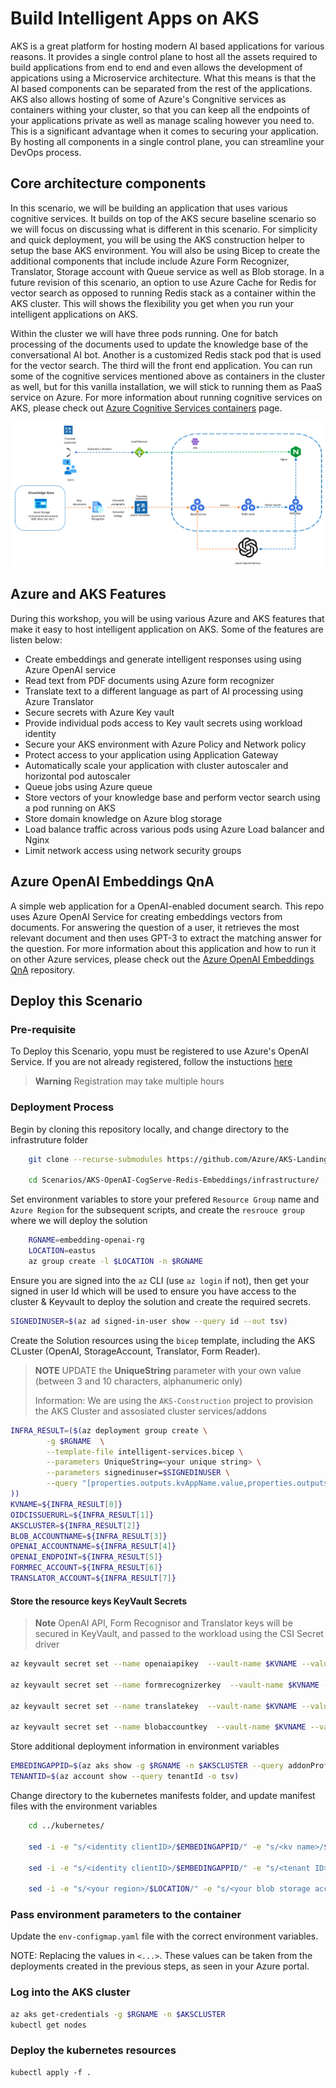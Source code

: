 # Build Intelligent Apps on AKS

AKS is a great platform for hosting modern AI based applications for various reasons. It provides a single control plane to host all the assets required to build applications from end to end and even allows the development of appications using a Microservice architecture. What this means is that the AI based components can be separated from the rest of the applications. AKS also allows hosting of some of Azure's Congnitive services as containers withing your cluster, so that you can keep all the endpoints of your applications private as well as manage scaling however you need to. This is a significant advantage when it comes to securing your application. By hosting all components in a single control plane, you can streamline your DevOps process. 

## Core architecture components
In this scenario, we will be building an application that uses various cognitive services. It builds on top of the AKS secure baseline scenario so we will focus on discussing what is different in this scenario. For simplicity and quick deployment, you will be using the AKS construction helper to setup the base AKS environment. You will also be using Bicep to create the additional components that include include Azure Form Recognizer, Translator, Storage account with Queue service as well as Blob storage. In a future revision of this scenario, an option to use Azure Cache for Redis for vector search as opposed to running Redis stack as a container within the AKS cluster. This will shows the flexibility you get when you run your intelligent applications on AKS.

Within the cluster we will have three pods running. One for batch processing of the documents used to update the knowledge base of the conversational AI bot. Another is a customized Redis stack pod that is used for the vector search. The third will the front end application. You can run some of the cognitive services mentioned above as containers in the cluster as well, but for this vanilla installation, we will stick to running them as PaaS service on Azure. For more information about running cognitive services on AKS, please check out [Azure Cognitive Services containers](https://learn.microsoft.com/en-us/azure/cognitive-services/cognitive-services-container-support) page.

![Architecture](../../media/architecture_aks_oai.png)

## Azure and AKS Features
During this workshop, you will be using various Azure and AKS features that make it easy to host intelligent application on AKS. Some of the features are listen below:
* Create embeddings and generate intelligent responses using using Azure OpenAI service
* Read text from PDF documents using Azure form recognizer
* Translate text to a different language as part of AI processing using Azure Translator
* Secure secrets with Azure Key vault
* Provide individual pods access to Key vault secrets using workload identity
* Secure your AKS environment with Azure Policy and Network policy
* Protect access to your application using Application Gateway
* Automatically scale your application with cluster autoscaler and horizontal pod autoscaler
* Queue jobs using Azure queue
* Store vectors of your knowledge base and perform vector search using a pod running on AKS
* Store domain knowledge on Azure blog storage
* Load balance traffic across various pods using Azure Load balancer and Nginx
* Limit network access using network security groups

## Azure OpenAI Embeddings QnA

A simple web application for a OpenAI-enabled document search. This repo uses Azure OpenAI Service for creating embeddings vectors from documents. For answering the question of a user, it retrieves the most relevant document and then uses GPT-3 to extract the matching answer for the question. For more information about this application and how to run it on other Azure services, please check out the [Azure OpenAI Embeddings QnA](https://github.com/azure-samples/azure-open-ai-embeddings-qna) repository.

## Deploy this Scenario

### Pre-requisite
To Deploy this Scenario, yopu must be registered to use Azure's OpenAI Service.  If you are not already registered, follow the instuctions [here](https://learn.microsoft.com/legal/cognitive-services/openai/limited-access)

> **Warning** 
> Registration may take multiple hours

### Deployment Process

Begin by cloning this repository locally, and change directory to the infrastruture folder
```bash
    git clone --recurse-submodules https://github.com/Azure/AKS-Landing-Zone-Accelerator

    cd Scenarios/AKS-OpenAI-CogServe-Redis-Embeddings/infrastructure/
```

Set environment variables to store your prefered `Resource Group` name and `Azure Region` for the subsequent scripts, and create the `resrouce group` where we will deploy the solution
```bash
    RGNAME=embedding-openai-rg
    LOCATION=eastus
    az group create -l $LOCATION -n $RGNAME
```

Ensure you are signed into the `az` CLI (use `az login` if not), then get your signed in user Id  which will be used to ensure you have access to the cluster & Keyvault to deploy the solution and create the required secrets.
```bash
SIGNEDINUSER=$(az ad signed-in-user show --query id --out tsv)
```


Create the Solution resources using the `bicep` template, including the AKS CLuster (OpenAI, StorageAccount, Translator, Form Reader).

> **NOTE**
> UPDATE the **UniqueString** parameter with your own value (between 3 and 10 characters, alphanumeric only)
> 
> Information: We are using the `AKS-Construction` project to provision the AKS Cluster and assosiated cluster services/addons

```bash
INFRA_RESULT=($(az deployment group create \
        -g $RGNAME  \
        --template-file intelligent-services.bicep \
        --parameters UniqueString=<your unique string> \
        --parameters signedinuser=$SIGNEDINUSER \
        --query "[properties.outputs.kvAppName.value,properties.outputs.aksOidcIssuerUrl.value,properties.outputs.aksClusterName.value,properties.outputs.blobAccountName.value,properties.outputs.openAIAccountName.value,properties.outputs.openAIURL.value,properties.outputs.formRecognizerAccountName.value,properties.outputs.translatorAccountName.value]" -o tsv \
))
KVNAME=${INFRA_RESULT[0]}
OIDCISSUERURL=${INFRA_RESULT[1]}
AKSCLUSTER=${INFRA_RESULT[2]}
BLOB_ACCOUNTNAME=${INFRA_RESULT[3]}
OPENAI_ACCOUNTNAME=${INFRA_RESULT[4]}
OPENAI_ENDPOINT=${INFRA_RESULT[5]}
FORMREC_ACCOUNT=${INFRA_RESULT[6]}
TRANSLATOR_ACCOUNT=${INFRA_RESULT[7]}
```

#### Store the resource keys KeyVault Secrets

> **Note** 
> OpenAI API, Form Recognisor and Translator keys will be secured in KeyVault, and passed to the workload using the CSI Secret driver


```bash
az keyvault secret set --name openaiapikey  --vault-name $KVNAME --value $(az cognitiveservices account keys list -g $RGNAME -n $OPENAI_ACCOUNTNAME --query key1 -o tsv)

az keyvault secret set --name formrecognizerkey  --vault-name $KVNAME --value $(az cognitiveservices account keys list -g $RGNAME -n $FORMREC_ACCOUNT --query key1 -o tsv)

az keyvault secret set --name translatekey  --vault-name $KVNAME --value $(az cognitiveservices account keys list -g $RGNAME -n $TRANSLATOR_ACCOUNT --query key1 -o tsv)

az keyvault secret set --name blobaccountkey  --vault-name $KVNAME --value $(az storage account keys list -g $RGNAME -n $BLOB_ACCOUNTNAME --query [1].value -o tsv)
```


Store additional deployment information in environment variables
```bash
EMBEDINGAPPID=$(az aks show -g $RGNAME -n $AKSCLUSTER --query addonProfiles.azureKeyvaultSecretsProvider.identity.clientId -o tsv)
TENANTID=$(az account show --query tenantId -o tsv)
```

Change directory to the kubernetes manifests folder, and update manifest files with the environment variables

```bash
    cd ../kubernetes/

    sed -i -e "s/<identity clientID>/$EMBEDINGAPPID/" -e "s/<kv name>/$KVNAME/" -e "s/<tenant ID>/$TENANTID/"  secret-provider-class.yaml

    sed -i -e "s/<identity clientID>/$EMBEDINGAPPID/" -e "s/<tenant ID>/$TENANTID/" svc-accounts.yaml

    sed -i -e "s/<your region>/$LOCATION/" -e "s/<your blob storage account name>/$BLOB_ACCOUNTNAME/" -e "s|<your OpenAI endpoint>|$OPENAI_ENDPOINT|" env-configmap.yaml
```


### Pass environment parameters to the container


Update the `env-configmap.yaml` file with the correct environment variables.

NOTE: Replacing the values in `<...>`.  These values can be taken from the deployments created in the previous steps, as seen in your Azure portal.



### Log into the AKS cluster

```bash
az aks get-credentials -g $RGNAME -n $AKSCLUSTER
kubectl get nodes
```


### Deploy the kubernetes resources
```
kubectl apply -f .
```



